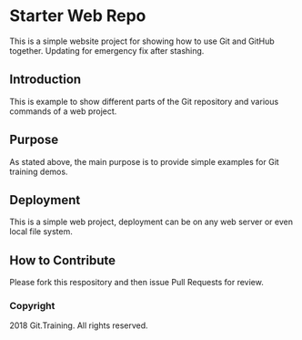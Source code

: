 # Starter Web Repo

This is a simple website project for
showing how to use Git and GitHub together. Updating for emergency fix after stashing.

## Introduction

This is example to show different parts of the Git repository
and various commands of a web project.

## Purpose

As stated above, the main purpose is to
provide simple examples for Git training
demos.

## Deployment

This is a simple web project, deployment
can be on any web server or even local
file system.

## How to Contribute

Please fork this respository and then issue Pull Requests for
review.

### Copyright
2018 Git.Training. All rights reserved.